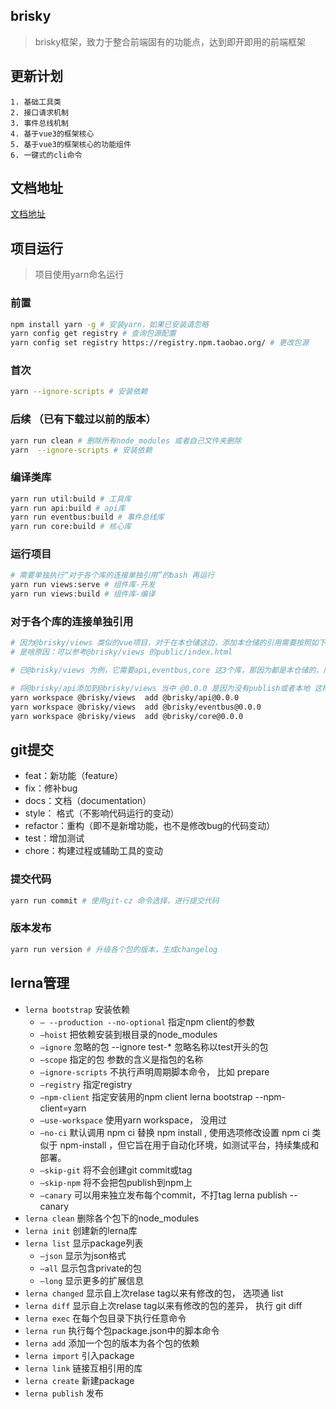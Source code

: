 ## brisky
>  brisky框架，致力于整合前端固有的功能点，达到即开即用的前端框架

## 更新计划
	1. 基础工具类
	2. 接口请求机制
	3. 事件总线机制
	4. 基于vue3的框架核心
	5. 基于vue3的框架核心的功能组件
	6. 一键式的cli命令
## 文档地址
[文档地址](https://xhl592576605.github.io/brisky-docs/)

## 项目运行
> 项目使用yarn命名运行
### 前置
```bash
npm install yarn -g # 安装yarn，如果已安装请忽略
yarn config get registry # 查询包源配置
yarn config set registry https://registry.npm.taobao.org/ # 更改包源 
```
### 首次
```bash
yarn --ignore-scripts # 安装依赖
```
### 后续 （已有下载过以前的版本）
```bash
yarn run clean # 删除所有node_modules 或者自己文件夹删除
yarn  --ignore-scripts # 安装依赖
```
### 编译类库
```bash
yarn run util:build # 工具库
yarn run api:build # api库
yarn run eventbus:build # 事件总线库
yarn run core:build # 核心库
```
### 运行项目
```bash
# 需要单独执行“对于各个库的连接单独引用”的bash 再运行
yarn run views:serve # 组件库-开发
yarn run views:build # 组件库-编译
```

### 对于各个库的连接单独引用
``` bash
# 因为@brisky/views 类似的vue项目，对于在本仓储这边，添加本仓储的引用需要按照如下规则，是因为这边会进行js的复制，以便直接引用
# 是啥原因：可以参考@brisky/views 的public/index.html

# 已@brisky/views 为例，它需要api,eventbus,core 这3个库，那因为都是本仓储的，所以按照规则

# 将@brisky/api添加到@brisky/views 当中 @0.0.0 是因为没有publish或者本地 这样子才可以安装成功
yarn workspace @brisky/views  add @brisky/api@0.0.0 
yarn workspace @brisky/views  add @brisky/eventbus@0.0.0 
yarn workspace @brisky/views  add @brisky/core@0.0.0 

```

## git提交
- feat：新功能（feature）
- fix：修补bug
- docs：文档（documentation）
- style： 格式（不影响代码运行的变动）
- refactor：重构（即不是新增功能，也不是修改bug的代码变动）
- test：增加测试
- chore：构建过程或辅助工具的变动

### 提交代码
```bash
yarn run commit # 使用git-cz 命令选择，进行提交代码
```

### 版本发布

```bash
yarn run version # 升级各个包的版本，生成changelog
```
## lerna管理
- `lerna bootstrap`	安装依赖
  - `– --production --no-optional`	指定npm client的参数
  - `–hoist`	把依赖安装到根目录的node_modules
  - `–ignore`	忽略的包 --ignore test-* 忽略名称以test开头的包
  - `–scope`	指定的包 参数的含义是指包的名称
  - `–ignore-scripts`	不执行声明周期脚本命令， 比如 prepare
  - `–registry`	指定registry
  - `–npm-client`	指定安装用的npm client lerna bootstrap --npm-client=yarn
  - `–use-workspace`	使用yarn workspace， 没用过
  - `–no-ci`	默认调用 npm ci 替换 npm install , 使用选项修改设置 npm ci 类似于 npm-install ，但它旨在用于自动化环境，如测试平台，持续集成和部署。
  - `–skip-git`	将不会创建git commit或tag
  - `–skip-npm`	将不会把包publish到npm上
  - `–canary`	可以用来独立发布每个commit，不打tag lerna publish --canary
- `lerna clean`	删除各个包下的node_modules
- `lerna init`	创建新的lerna库
- `lerna list`	显示package列表
  - `–json`	显示为json格式
  - `–all`	显示包含private的包
  - `–long`	显示更多的扩展信息
- `lerna changed`	显示自上次relase tag以来有修改的包， 选项通 list
- `lerna diff`	显示自上次relase tag以来有修改的包的差异， 执行 git diff
- `lerna exec`	在每个包目录下执行任意命令
- `lerna run`	执行每个包package.json中的脚本命令
- `lerna add`	添加一个包的版本为各个包的依赖
- `lerna import`	引入package
- `lerna link`	链接互相引用的库
- `lerna create`	新建package
- `lerna publish`	发布
